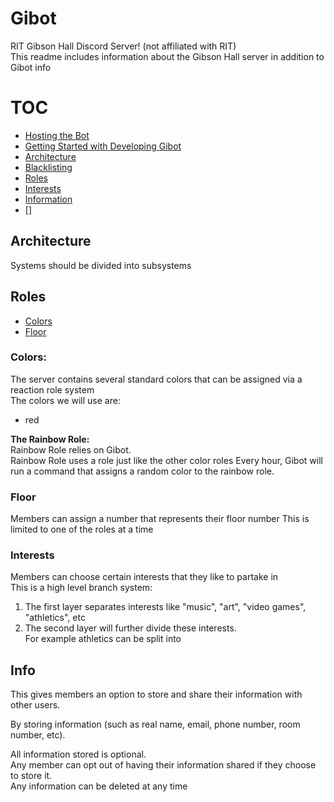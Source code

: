 # Gibot
RIT Gibson Hall Discord Server! (not affiliated with RIT)  
This readme includes information about the Gibson Hall server in addition to Gibot info

# TOC
- [Hosting the Bot](#hosting-gibot)
- [Getting Started with Developing Gibot](#getting-started-with-developing-gibot)
- [Architecture](#architecture)
- [Blacklisting](#blacklisting)
- [Roles](#roles)
- [Interests](#interests)
- [Information](#info)
- []

## Architecture  
Systems should be divided into subsystems

## Roles
- [Colors](#colors)
- [Floor](#floor)


### Colors:
The server contains several standard colors that can be assigned via a reaction role system  
The colors we will use are:
- red

**The Rainbow Role:**  
Rainbow Role relies on Gibot.  
Rainbow Role uses a role just like the other color roles
Every hour, Gibot will run a command that assigns a random color to the rainbow role. 

### Floor
Members can assign a number that represents their floor number
This is limited to one of the roles at a time

### Interests
Members can choose certain interests that they like to partake in  
This is a high level branch system:
1. The first layer separates interests like "music", "art", "video games", "athletics", etc
2. The second layer will further divide these interests.  
For example athletics can be split into 

## Info
This gives members an option to store and share their information with other users.  
 
By storing information (such as real name, email, phone number, room number, etc).  

All information stored is optional.  
Any member can opt out of having their information shared if they choose to store it.  
Any information can be deleted at any time
